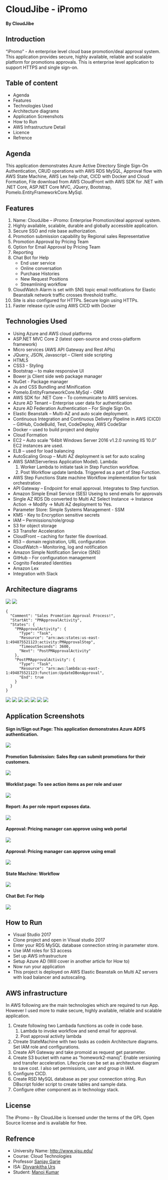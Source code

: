 
# CloudJibe - iPromo
####                                                                                                     By CloudJibe
## Introduction 
“iPromo” - An enterprise level cloud base promotion/deal approval system. This application provides secure, highly available, reliable and scalable platform for promotions approvals. This is enterprise level application to support HTTPS and single sign-on.   

## Table of content
* Agenda
* Features
* Technologies Used
* Architecture diagrams
* Application Screenshots
* How to Run
* AWS Infrastructure Detail
* Licence
* Refrence

## Agenda
This application demonstrates Azure Active Directory Single Sign-On Authentication, CRUD operations with AWS RDS MySQL, Approval flow with AWS State Machine, AWS Lex help chat, CICD with Docker and Cloud Formation, File download from AWS CloudFront with AWS SDK for .NET with .NET Core, ASP.NET Core MVC, JQuery, Bootstrap, Pomelo.EntityFrameworkCore.MySql.

## Features
1.	Name: CloudJibe – iPromo: Enterprise Promotion/deal approval system.
2.	Highly available, scalable, durable and globally accessible application.
3.	Secure SSO and role base authorization.
4.	Promotion submission capability by Regional sales Representative
5.	Promotion Approval by Pricing Team
6.	Option for Email Approval by Pricing Team
7.	Reporting
8.	Chat Bot for Help
    * End user service
    * Online conversation
    * Purchase Histories
    * New Request Positions
    * Streamlining workflow
9.	CloudWatch Alarm is set with SNS topic email notifications for Elastic Beanstalk network traffic crosses threshold traffic.
10.	Site is also configured for HTTPs. Secure login using HTTPs.
11.	Faster release cycle using AWS CICD with Docker

## Technologies Used
*	Using Azure and AWS cloud platforms
*	ASP.NET MVC Core 2 (latest open-source and cross-platform framework)
*	Micro services (AWS API Gateway and Rest APIs)
*	JQuery, JSON, Javascript – Client side scripting
*	HTML5
*	CSS3 - Styling
*	Bootstrap – to make responsive UI
*	Bower js Client side web package manager
*	NuGet - Package manager
*	Js and CSS Bundling and Minification
*	Pomelo.EntityFrameworkCore.MySql - ORM
*	AWS SDK for .NET Core – To communicate to AWS services. 
*	Azure AD Tenant – Enterprise user data for authentication
*	Azure AD Federation Authentication – For Single Sign On.
*	Elastic Beanstalk – Multi-AZ and auto scale deployment.
*	Continuous Integration and Continuous Delivery Pipeline in AWS (CICD) – GitHub, CodeBuild, Test, CodeDeploy, AWS CodeStar
*	Docker – used to build project and deploy
*	Cloud Formation
*	EC2 – Auto scale “64bit Windows Server 2016 v1.2.0 running IIS 10.0” EC2 instances are used.
*	ELB – used for load balancing
*	AutoScaling Group – Multi AZ deployment is set for auto scaling
*	AWS SAM(Serverless Application Model). Lambda:
    1. Worker Lambda to initiate task in Step Function workflow. 
    2. Post Workflow update lambda. Triggered as a part of Step Function.
*	AWS Step Functions State machine Workflow implementation for task orchestration 
*	API Gateway – Endpoint for email approval. Integrates to Step function.
*	Amazon Simple Email Service (SES) Useing to send emails for approvals 
*	Single AZ RDS Db converted to Multi AZ Select Instance -> Instance Action -> Modify -> Multi AZ deployment to Yes.
*	Parameter Store: Simple Systems Management - SSM 
*	KMS - Key to Encryption sensitive secrets 
*	IAM – Permissions/role/group
*	S3 for object storage
*	S3 Transfer Acceleration
*	CloudFront – caching for faster file download.
*	R53 – domain registration, URL configuration
*	CloudWatch – Monitoring, log and notification
*	Amazon Simple Notification Service (SNS)
*	GitHub – For configuration management
*	Cognito Federated Identities
*	Amazon Lex
*	Integration with Slack


## Architecture diagrams

<img src="/Images/CloudArchitecture.png">


<img src="/Images/StateMachineEmailApproval.png">


```
{
  "Comment": "Sales Promotion Approval Process!",
  "StartAt": "PMApprovalActivity",
  "States": {
    "PMApprovalActivity": {
      "Type": "Task",
      "Resource": "arn:aws:states:us-east-1:494875521123:activity:PMApprovalStep",
      "TimeoutSeconds": 3600,
      "Next": "PostPMApprovalActivity"
    },
    "PostPMApprovalActivity": {
      "Type": "Task",
      "Resource": "arn:aws:lambda:us-east-1:494875521123:function:UpdateDBonApproval",
      "End": true
    }
  }
}
```


<img src="/Images/VPC.png">


<img src="/Images/S3.png">


<img src="/Images/SequenceDiaASP.NetMVCCore.png">


<img src="/Images/WebAppArchitecture.png">


<img src="/Images/CICD.png">


<img src="/Images/Lex.png">


<img src="/Images/SlackIntegration.png">


## Application Screenshots
#### Sign in/Sign out Page: This application demonstrates Azure ADFS authentication.
<img src="/Images/sign_in.png">

#### Promotion Submission: Sales Rep can submit promotions for their customers.
<img src="/Images/promo_submission.png">

#### Worklist page: To see action items as per role and user
<img src="/Images/worklist.png">

#### Report: As per role report exposes data.
<img src="/Images/report.png">

#### Approval: Pricing manager can approve using web portal
<img src="/Images/approval.png">

#### Approval: Pricing manager can approve using email
<img src="/Images/email_approval.png">

#### State Machine: Workflow
<img src="/Images/strate_machine.png">

#### Chat Bot: For Help
<img src="/Images/slack.png">

## How to Run
* Visual Studio 2017
* Clone project and open in Visual studio 2017
* Enter your RDS MySQL database connection string in parameter store.
* Use IAM roles for S3 access 
* Set up AWS infrastructure
* Setup Azure AD (Will cover in another article for How to)
* Now run your application
* This project is deployed on AWS Elastic Beanstalk on Multi AZ servers with load balancer and autoscaling.

## AWS infrastructure 
In AWS following are the main technologies which are required to run App. However I used more to make secure, highly available, reliable and scalable application.
 1. Create following two Lambada functions as code in code base.
    1. Lambda to invoke workflow and send email for approval.
    2. Post approval activity lambda 
 2. Ctreate StateMachine with two tasks as codein Architecture diagrams. Set IAM role and configurations.
 3. Create API Gateway and take promoid as request get parameter.
 4. Create S3 bucket with name as “homework2-manoj”. Enable versioning and transfer acceleration. Lifecycle can be set as architecture diagram to save cost. I also set permissions, user and group in IAM. 
 5. Configure CICD. 
 6. Create RSD MySQL database as per your connection string. Run DBscript folder script to create tables and sample data.
 7. Configure other component as in technology stack.


## License
The iPromo – By CloudJibe is licensed under the terms of the GPL Open Source license and is available for free.
## Refrence
* University Name: http://www.sjsu.edu/ 
* Course: Cloud Technologies
* Professor [Sanjay Garje](https://www.linkedin.com/in/sanjaygarje/)
* ISA: [Divyankitha Urs](https://www.linkedin.com/in/divyankithaurs/)
* Student: [Manoj Kumar](https://www.linkedin.com/in/manojkumar19/)



